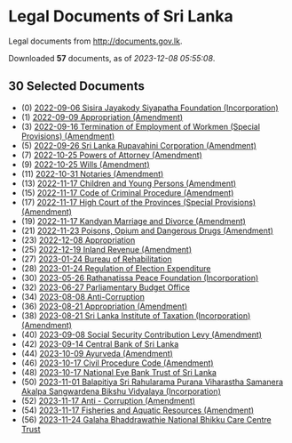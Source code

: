 # Legal Documents of Sri Lanka

Legal documents from http://documents.gov.lk.

Downloaded **57** documents, as of *2023-12-08 05:55:08*.

## 30 Selected Documents

* (0) [2022-09-06 Sisira Jayakody Siyapatha Foundation (Incorporation)](data/doc/2022-09-06-sisira-jayakody-siyapatha-foundation-incorporation/doc.pdf)
* (1) [2022-09-09 Appropriation (Amendment) ](data/doc/2022-09-09-appropriation-amendment/doc.pdf)
* (3) [2022-09-16 Termination of Employment of Workmen (Special Provisions) (Amendment)](data/doc/2022-09-16-termination-of-employment-of-workmen-special-provisions-amendment/doc.pdf)
* (5) [2022-09-26 Sri Lanka Rupavahini Corporation (Amendment)](data/doc/2022-09-26-sri-lanka-rupavahini-corporation-amendment/doc.pdf)
* (7) [2022-10-25 Powers of Attorney (Amendment)](data/doc/2022-10-25-powers-of-attorney-amendment/doc.pdf)
* (9) [2022-10-25 Wills (Amendment)](data/doc/2022-10-25-wills-amendment/doc.pdf)
* (11) [2022-10-31 Notaries (Amendment)](data/doc/2022-10-31-notaries-amendment/doc.pdf)
* (13) [2022-11-17 Children and Young Persons (Amendment)](data/doc/2022-11-17-children-and-young-persons-amendment/doc.pdf)
* (15) [2022-11-17 Code of Criminal Procedure (Amendment)](data/doc/2022-11-17-code-of-criminal-procedure-amendment/doc.pdf)
* (17) [2022-11-17 High Court of the Provinces (Special Provisions) (Amendment)](data/doc/2022-11-17-high-court-of-the-provinces-special-provisions-amendment/doc.pdf)
* (19) [2022-11-17 Kandyan Marriage and Divorce (Amendment)](data/doc/2022-11-17-kandyan-marriage-and-divorce-amendment/doc.pdf)
* (21) [2022-11-23 Poisons, Opium and Dangerous Drugs (Amendment)](data/doc/2022-11-23-poisons-opium-and-dangerous-drugs-amendment/doc.pdf)
* (23) [2022-12-08 Appropriation](data/doc/2022-12-08-appropriation/doc.pdf)
* (25) [2022-12-19 Inland Revenue (Amendment)](data/doc/2022-12-19-inland-revenue-amendment/doc.pdf)
* (27) [2023-01-24 Bureau of Rehabilitation](data/doc/2023-01-24-bureau-of-rehabilitation/doc.pdf)
* (28) [2023-01-24 Regulation of Election Expenditure](data/doc/2023-01-24-regulation-of-election-expenditure/doc.pdf)
* (30) [2023-05-26 Rathanatissa Peace Foundation (Incorporation)](data/doc/2023-05-26-rathanatissa-peace-foundation-incorporation/doc.pdf)
* (32) [2023-06-27 Parliamentary Budget Office](data/doc/2023-06-27-parliamentary-budget-office/doc.pdf)
* (34) [2023-08-08 Anti-Corruption](data/doc/2023-08-08-anti-corruption/doc.pdf)
* (36) [2023-08-21 Appropriation (Amendment)](data/doc/2023-08-21-appropriation-amendment/doc.pdf)
* (38) [2023-08-21 Sri Lanka Institute of Taxation (Incorporation) (Amendment)](data/doc/2023-08-21-sri-lanka-institute-of-taxation-incorporation-amendment/doc.pdf)
* (40) [2023-09-08 Social Security Contribution Levy (Amendment)](data/doc/2023-09-08-social-security-contribution-levy-amendment/doc.pdf)
* (42) [2023-09-14 Central Bank of Sri Lanka](data/doc/2023-09-14-central-bank-of-sri-lanka/doc.pdf)
* (44) [2023-10-09 Ayurveda (Amendment)](data/doc/2023-10-09-ayurveda-amendment/doc.pdf)
* (46) [2023-10-17 Civil Procedure Code (Amendment)](data/doc/2023-10-17-civil-procedure-code-amendment/doc.pdf)
* (48) [2023-10-17 National Eye Bank Trust of Sri Lanka](data/doc/2023-10-17-national-eye-bank-trust-of-sri-lanka/doc.pdf)
* (50) [2023-11-01 Balapitiya Sri Rahularama Purana Viharastha Samanera Akalpa Sangwardena Bikshu Vidyalaya (Incorporation)](data/doc/2023-11-01-balapitiya-sri-rahularama-purana-viharastha-samanera-akalpa-sangwardena-bikshu-vidyalaya-incorporation/doc.pdf)
* (52) [2023-11-17 Anti - Corruption (Amendment)](data/doc/2023-11-17-anti---corruption-amendment/doc.pdf)
* (54) [2023-11-17 Fisheries and Aquatic Resources (Amendment)](data/doc/2023-11-17-fisheries-and-aquatic-resources-amendment/doc.pdf)
* (56) [2023-11-24 Galaha Bhaddrawathie National Bhikku Care Centre Trust ](data/doc/2023-11-24-galaha-bhaddrawathie-national-bhikku-care-centre-trust/doc.pdf)
